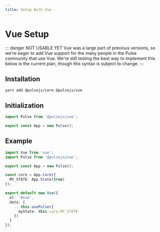 ```yaml
---
title: Setup With Vue
---
```


# Vue Setup

::: danger NOT USABLE YET
Vue was a large part of previous versions, so we're eager to add Vue support for the many people in the Pulse community that use Vue. We're still testing the best way to implement this below is the current plan, though this syntax is subject to change.
:::

## Installation

```
yarn add @pulsejs/core @pulsejs/vue
```

## Initialization

```ts
import Pulse from '@pulsejs/vue';

export const App = new Pulse();
```

## Example

```ts
import Vue from 'vue';
import Pulse from '@pulsejs/vue';

export const App = new Pulse();

const core = App.Core({
  MY_STATE: App.State(true)
});

export default new Vue({
  el: '#vue',
  data: {
    ...this.usePulse({
      myState: this.core.MY_STATE
    })
  }
});
```
